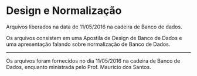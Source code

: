 # Design e Normalização

Arquivos liberados na data de 11/05/2016 na cadeira de Banco de dados.

Os arquivos consistem em uma Apostila de Design de Banco de Dados e uma apresentação falando sobre normalização de Banco
de Dados.


---

Os arquivos foram fornecidos no dia 11/05/2016 na cadeira de Banco de Dados, enquanto ministrada pelo Prof. Mauricio dos
Santos.